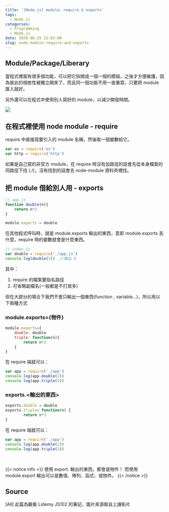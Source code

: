```yaml
---
title: '[Node.js] module、require & exports'
tags:
  - Node.js
categories:
  - Programming
  - Node.js
date: 2020-06-25 22:03:00
slug: node-module-require-and-exports
---
```

## Module/Package/Liberary
當程式裡面有很多個功能，可以把它拆開成一個一個的模組，之後才方便維護，因為彼此的相依性被獨立開來了，而且同一個功能不用一直重寫，只要把 module 匯入就好。
<!--more-->
另外還可以在程式中使用別人寫好的 module，以減少開發時間。

![](https://imgur.com/TSHVodQ.png)

## 在程式裡使用 node module - require
require 中直接寫要引入的 module 名稱，然後取一個變數給它。
```js
var os = require('os')
var http = require('http')
```
如果是自己寫的非官方 module，在 require 時沒有加路徑的話會先從本身檔案的同路徑下找 (./)，沒有找到的話會去 node-module 資料夾裡找。


## 把 module 借給別人用 - exports
```js
// app.js
function double(n){
    return n*2
}

module.exports = double
```
在其他程式呼叫時，就是 module.exports 輸出的東西，意即 module.exports 丟什麼，require 時的變數就會是什麼東西。
```js
// index.js
var double = require('./app.js')
console.log(double(3))  //輸出 6
```
其中：
1. require 的檔案要指名路徑
2. 可省略副檔名(一般都是不打居多)

但在大部分的場合下我們不會只輸出一個東西(function , variable...)，所以用以下兩種方式
### module.exports={物件}
```js
module.exports={
    double: double
    triple: function(n){
        return n*3
    }
}
```
在 require 端就可以：
```js
var app = require('./app')
console.log(app.double(2))
console.log(app.triple(3))
```

### exports.<輸出的東西>
```js
exports.double = double
exports.triple= function(n) {
        return n*3
}
```
在 require 端就可以：
```js
var app = require('./app')
console.log(app.double(2))
console.log(app.triple(3))
```

</br>

{{< notice info >}}
使用 export.<sth> 輸出的東西，都會是物件！ 而使用 module.export 輸出可以是數值、陣列、函式、或物件。
{{< /notice >}}
  
## Source
[All] 此篇為觀看 Lidemy JS102 的筆記，圖片來源取自上課影片